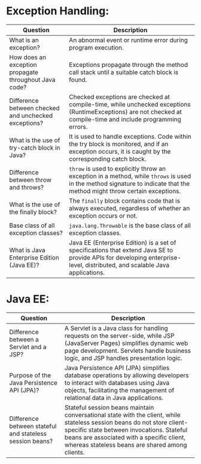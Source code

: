 # Exception Handling:

| Question                                               | Description                                                                                                                                                                               |
|--------------------------------------------------------|-------------------------------------------------------------------------------------------------------------------------------------------------------------------------------------------|
| What is an exception?                                  | An abnormal event or runtime error during program execution.                                                                                                                              |
| How does an exception propagate throughout Java code?   | Exceptions propagate through the method call stack until a suitable catch block is found.                                                                                                |
| Difference between checked and unchecked exceptions?   | Checked exceptions are checked at compile-time, while unchecked exceptions (RuntimeExceptions) are not checked at compile-time and include programming errors.                          |
| What is the use of try-catch block in Java?             | It is used to handle exceptions. Code within the try block is monitored, and if an exception occurs, it is caught by the corresponding catch block.                                       |
| Difference between throw and throws?                   | `throw` is used to explicitly throw an exception in a method, while `throws` is used in the method signature to indicate that the method might throw certain exceptions.                  |
| What is the use of the finally block?                  | The `finally` block contains code that is always executed, regardless of whether an exception occurs or not.                                                                           |
| Base class of all exception classes?                   | `java.lang.Throwable` is the base class of all exception classes.                                                                                                                          |
| What is Java Enterprise Edition (Java EE)?             | Java EE (Enterprise Edition) is a set of specifications that extend Java SE to provide APIs for developing enterprise-level, distributed, and scalable Java applications.                 |

# Java EE:

| Question                                                 | Description                                                                                                                                                                                   |
|----------------------------------------------------------|-----------------------------------------------------------------------------------------------------------------------------------------------------------------------------------------------|
| Difference between a Servlet and a JSP?                   | A Servlet is a Java class for handling requests on the server-side, while JSP (JavaServer Pages) simplifies dynamic web page development. Servlets handle business logic, and JSP handles presentation logic.                                        |
| Purpose of the Java Persistence API (JPA)?                | Java Persistence API (JPA) simplifies database operations by allowing developers to interact with databases using Java objects, facilitating the management of relational data in Java applications.                                                |
| Difference between stateful and stateless session beans? | Stateful session beans maintain conversational state with the client, while stateless session beans do not store client-specific state between invocations. Stateful beans are associated with a specific client, whereas stateless beans are shared among clients. |
